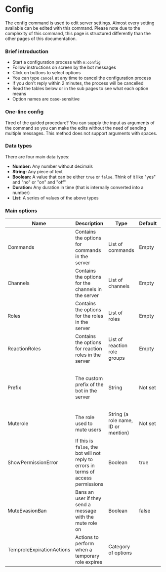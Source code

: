 # Config

The config command is used to edit server settings. Almost every setting available can be edited with this command. Please note due to the complexity of this command, this page is structured differently than the other pages of this documentation.

### Brief introduction

* Start a configuration process with `m:config`
* Follow instructions on screen by the bot messages
* Click on buttons to select options
* You can type `cancel` at any time to cancel the configuration process
* If you don't reply within 2 minutes, the process will be cancelled
* Read the tables below or in the sub pages to see what each option means
* Option names are case-sensitive

### One-line config

Tired of the guided procedure? You can supply the input as arguments of the command so you can make the edits without the need of sending multiple messages. This method does not support arguments with spaces.

### Data types

There are four main data types:

* **Number:** Any number without decimals
* **String:** Any piece of text
* **Boolean:** A value that can be either `true` or `false`. Think of it like "yes" and "no" or "on" and "off"
* **Duration:** Any duration in time (that is internally converted into a number)
* **List:** A series of values of the above types

### Main options

| Name                      | Description                                                                         | Type                                | Default | Notes                                                                                                                 |
| ------------------------- | ----------------------------------------------------------------------------------- | ----------------------------------- | ------- | --------------------------------------------------------------------------------------------------------------------- |
| Commands                  | Contains the options for commands in the server                                     | List of commands                    | Empty   | See [configuring commands](configuring-commands.md)                                                                   |
| Channels                  | Contains the options for the channels in the server                                 | List of channels                    | Empty   | See [configuring channels](configuring-channels.md)                                                                   |
| Roles                     | Contains the options for the roles in the server                                    | List of roles                       | Empty   | See [configuring roles](configuring-roles.md)                                                                         |
| ReactionRoles             | Contains the options for reaction roles in the server                               | List of reaction role groups        | Empty   | See [configuring reaction roles](configuring-reaction-roles.md)                                                       |
| Prefix                    | The custom prefix of the bot in the server                                          | String                              | Not set | This will not replace the bot's default prefix or mention. Can be long up to 10 characters and cannot contain spaces. |
| Muterole                  | The role used to mute users                                                         | String (a role name, ID or mention) | Not set |                                                                                                                       |
| ShowPermissionError       | If this is `false`, the bot will not reply to errors in terms of access permissions | Boolean                             | true    |                                                                                                                       |
| MuteEvasionBan            | Bans an user if they send a message with the mute role on                           | Boolean                             | false   | Can be disabled in specific channels with the `IgnoreMuteEvasionBan` option                                           |
| TemproleExpirationActions | Actions to perform when a temporary role expires                                    | Category of options                 |         |                                                                                                                       |

